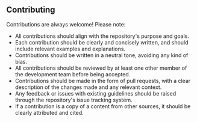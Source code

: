## Contributing

Contributions are always welcome! Please note:

- All contributions should align with the repository's purpose and goals.
- Each contribution should be clearly and concisely written, and should include relevant examples and explanations.
- Contributions should be written in a neutral tone, avoiding any kind of bias.
- All contributions should be reviewed by at least one other member of the development team before being accepted.
- Contributions should be made in the form of pull requests, with a clear description of the changes made and any relevant context.
- Any feedback or issues with existing guidelines should be raised through the repository's issue tracking system.
- If a contribution is a copy of a content from other sources, it should be clearly attributed and cited.
